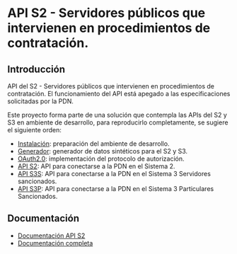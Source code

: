 # API S2 - Servidores públicos que intervienen en procedimientos de contratación.
## Introducción
API del S2 - Servidores públicos que intervienen en procedimientos de contratación. El funcionamiento del API está apegado a las especificaciones solicitadas por la PDN.

Este proyecto forma parte de una solución que contempla las APIs del S2 y S3 en ambiente de desarrollo, para reproducirlo completamente, se sugiere el siguiente orden:
* [Instalación](https://docs.google.com/document/d/1aQ0_f3sGiyE94anGy2pwOFn6KLucYTc3ZkrWM8rikIo/edit?usp=sharing): preparación del ambiente de desarrollo.
* [Generador](https://github.com/PDNMX/piloto_generador): generador de datos sintéticos para el S2 y S3. 
* [OAuth2.0](https://github.com/PDNMX/piloto_oauth2.0): implementación del protocolo de autorización.
* [API S2](https://github.com/PDNMX/piloto_s2): API para conectarse a la PDN en el Sistema 2. 
* [API S3S](https://github.com/PDNMX/piloto_s3s): API para conectarse a la PDN en el Sistema 3 Servidores sancionados.
* [API S3P](https://github.com/PDNMX/piloto_s3p): API para conectarse a la PDN en el Sistema 3 Particulares Sancionados. 


## Documentación

* [Documentación API S2](https://docs.google.com/document/d/1SIf6x4aO6tVfys0TqIF2aXsYBJtSrG5ngoyr4HwN22o/edit?usp=sharing)
* [Documentación completa](https://drive.google.com/drive/folders/1aQLhmtKwbWiTy20Ei9k-zy6hneUuYTn2?usp=sharing)



